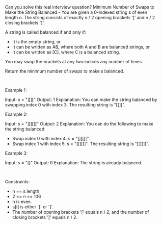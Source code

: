 Can you solve this real interview question? Minimum Number of Swaps to Make the String Balanced - You are given a 0-indexed string s of even length n. The string consists of exactly n / 2 opening brackets '[' and n / 2 closing brackets ']'.

A string is called balanced if and only if:

 * It is the empty string, or
 * It can be written as AB, where both A and B are balanced strings, or
 * It can be written as [C], where C is a balanced string.

You may swap the brackets at any two indices any number of times.

Return the minimum number of swaps to make s balanced.

 

Example 1:


Input: s = "][]["
Output: 1
Explanation: You can make the string balanced by swapping index 0 with index 3.
The resulting string is "[[]]".


Example 2:


Input: s = "]]][[["
Output: 2
Explanation: You can do the following to make the string balanced:
- Swap index 0 with index 4. s = "[]][][".
- Swap index 1 with index 5. s = "[[][]]".
The resulting string is "[[][]]".


Example 3:


Input: s = "[]"
Output: 0
Explanation: The string is already balanced.


 

Constraints:

 * n == s.length
 * 2 <= n <= 106
 * n is even.
 * s[i] is either '[' or ']'.
 * The number of opening brackets '[' equals n / 2, and the number of closing brackets ']' equals n / 2.